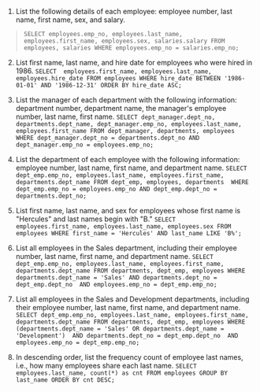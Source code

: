 1. List the following details of each employee: employee number, last name, first name, sex, and salary.
>`SELECT employees.emp_no, employees.last_name, employees.first_name, employees.sex, salaries.salary
FROM employees, salaries
WHERE employees.emp_no = salaries.emp_no;`

2. List first name, last name, and hire date for employees who were hired in 1986.
`SELECT  employees.first_name, employees.last_name, employees.hire_date
FROM employees
WHERE hire_date BETWEEN '1986-01-01' AND '1986-12-31'
ORDER BY hire_date ASC;`

3. List the manager of each department with the following information: department number, department name, the manager's employee number, last name, first name.
`SELECT dept_manager.dept_no, departments.dept_name, dept_manager.emp_no, employees.last_name, employees.first_name
FROM dept_manager, departments, employees
WHERE dept_manager.dept_no = departments.dept_no AND dept_manager.emp_no = employees.emp_no;`


4. List the department of each employee with the following information: employee number, last name, first name, and department name.
`SELECT dept_emp.emp_no, employees.last_name, employees.first_name, departments.dept_name
FROM dept_emp, employees, departments 
WHERE dept_emp.emp_no = employees.emp_no AND dept_emp.dept_no = departments.dept_no;`


5. List first name, last name, and sex for employees whose first name is "Hercules" and last names begin with "B."
`SELECT employees.first_name, employees.last_name, employees.sex
FROM employees
WHERE first_name = 'Hercules' AND last_name LIKE 'B%';`


6. List all employees in the Sales department, including their employee number, last name, first name, and department name.
`SELECT dept_emp.emp_no, employees.last_name, employees.first_name, departments.dept_name
FROM departments, dept_emp, employees
WHERE departments.dept_name = 'Sales' AND departments.dept_no = dept_emp.dept_no 
AND employees.emp_no = dept_emp.emp_no;`


7. List all employees in the Sales and Development departments, including their employee number, last name, first name, and department name.
`SELECT dept_emp.emp_no, employees.last_name, employees.first_name, departments.dept_name
FROM departments, dept_emp, employees
WHERE (departments.dept_name = 'Sales' OR departments.dept_name = 'Development') 
AND departments.dept_no = dept_emp.dept_no 
AND employees.emp_no = dept_emp.emp_no;`


8. In descending order, list the frequency count of employee last names, i.e., how many employees share each last name.
`SELECT employees.last_name, count(*) as cnt
FROM employees
GROUP BY last_name
ORDER BY cnt DESC;`
